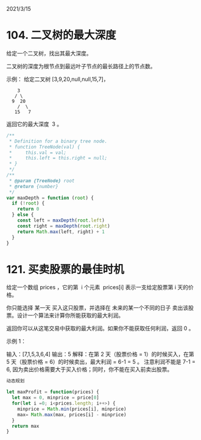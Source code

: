 2021/3/15

# 104. 二叉树的最大深度

给定一个二叉树，找出其最大深度。

二叉树的深度为根节点到最远叶子节点的最长路径上的节点数。

示例：
给定二叉树 [3,9,20,null,null,15,7]，

```
    3
   / \
  9  20
    /  \
   15   7
```

返回它的最大深度  3 。

```javascript
/**
 * Definition for a binary tree node.
 * function TreeNode(val) {
 *     this.val = val;
 *     this.left = this.right = null;
 * }
 */
/**
 * @param {TreeNode} root
 * @return {number}
 */
var maxDepth = function (root) {
  if (!root) {
    return 0
  } else {
    const left = maxDepth(root.left)
    const right = maxDepth(root.right)
    return Math.max(left, right) + 1
  }
}
```

# 121. 买卖股票的最佳时机

给定一个数组 prices ，它的第  i 个元素  prices[i] 表示一支给定股票第 i 天的价格。

你只能选择 某一天 买入这只股票，并选择在 未来的某一个不同的日子 卖出该股票。设计一个算法来计算你所能获取的最大利润。

返回你可以从这笔交易中获取的最大利润。如果你不能获取任何利润，返回 0 。

示例 1：

输入：[7,1,5,3,6,4]
输出：5
解释：在第 2 天（股票价格 = 1）的时候买入，在第 5 天（股票价格 = 6）的时候卖出，最大利润 = 6-1 = 5 。
注意利润不能是 7-1 = 6, 因为卖出价格需要大于买入价格；同时，你不能在买入前卖出股票。

```javascript
动态规划

let maxProfit = function(prices) {
  let max = 0, minprice = price[0]
  for(let i =0; i<prices.length; i++>) {
    minprice = Math.min(prices[i], minprice)
    max= Math.max(max, prices[i] - minprice)
  }
  return max
}
```
